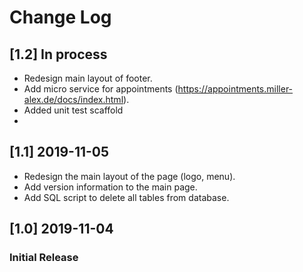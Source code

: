 # Change Log

## [1.2] In process
- Redesign main layout of footer.
- Add micro service for appointments (https://appointments.miller-alex.de/docs/index.html).
- Added unit test scaffold
- 

## [1.1] 2019-11-05
- Redesign the main layout of the page (logo, menu).
- Add version information to the main page.
- Add SQL script to delete all tables from database.

## [1.0] 2019-11-04
### Initial Release
